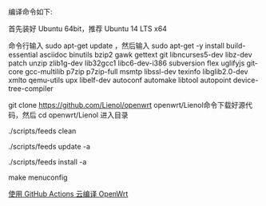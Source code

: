 编译命令如下:

首先装好 Ubuntu 64bit，推荐 Ubuntu 14 LTS x64

命令行输入 sudo apt-get update ，然后输入 sudo apt-get -y install build-essential asciidoc binutils bzip2 gawk gettext git libncurses5-dev libz-dev patch unzip zlib1g-dev lib32gcc1 libc6-dev-i386 subversion flex uglifyjs git-core gcc-multilib p7zip p7zip-full msmtp libssl-dev texinfo libglib2.0-dev xmlto qemu-utils upx libelf-dev autoconf automake libtool autopoint device-tree-compiler

git clone https://github.com/Lienol/openwrt openwrt/Lienol命令下载好源代码，然后 cd openwrt/Lienol 进入目录

./scripts/feeds clean

./scripts/feeds update -a

./scripts/feeds install -a

make menuconfig

[使用 GitHub Actions 云编译 OpenWrt](https://p3terx.com/archives/build-openwrt-with-github-actions.html)
